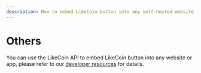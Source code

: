 ```yaml
---
description: How to embed LikeCoin button into any self-hosted website?
---
```


# Others

You can use the LikeCoin API to embed LikeCoin button into any website or app, please refer to our [developer resources](https://docs.like.co/developer/likecoin-button) for details.

